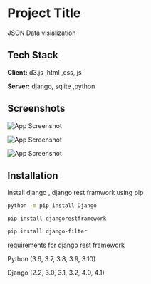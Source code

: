 
# Project Title
JSON Data visialization


## Tech Stack

**Client:** d3.js ,html ,css, js

**Server:** django, sqlite ,python


## Screenshots

![App Screenshot](https://github.com/jayanthmahadesh/data_visualization/assets/107387824/723267d6-f534-46a2-ad28-a9464d85a0e0)

![App Screenshot](https://github.com/jayanthmahadesh/data_visualization/assets/107387824/6cc889d0-1216-4061-8758-1c90792f667b)

![App Screenshot](https://github.com/jayanthmahadesh/data_visualization/assets/107387824/474e43da-da07-491c-bf8a-10d386b2cb7f)


## Installation

Install django , django rest framwork using pip
```bash
python -m pip install Django
```
```bash
pip install djangorestframework
```
```bash
pip install django-filter
```
requirements for django rest framework

Python (3.6, 3.7, 3.8, 3.9, 3.10)

Django (2.2, 3.0, 3.1, 3.2, 4.0, 4.1)
    
